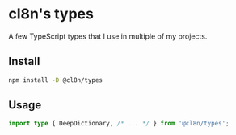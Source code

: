 # cl8n's types

A few TypeScript types that I use in multiple of my projects.

## Install

```sh
npm install -D @cl8n/types
```

## Usage

```typescript
import type { DeepDictionary, /* ... */ } from '@cl8n/types';
```
